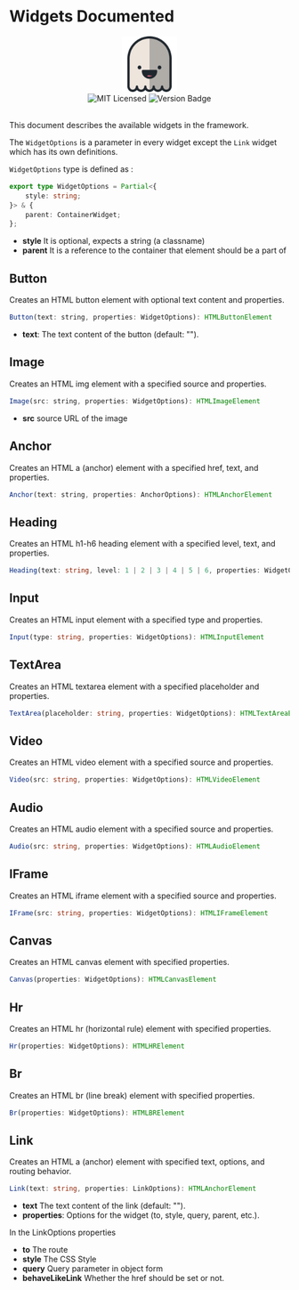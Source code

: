 # Widgets Documented

<div align="center"><img src="../rosana.png" width="100" /></div>

<div align="center">
    <img alt="MIT Licensed" src="https://img.shields.io/badge/license-MIT-blue.svg">
    <img alt="Version Badge" src="https://img.shields.io/badge/version-1.2.0-brightgreen.svg">
</div>

<br>


This document describes the available widgets in the framework.

The `WidgetOptions` is a parameter in every widget except the `Link` widget which has its own definitions.

`WidgetOptions` type is defined as :

```typescript
export type WidgetOptions = Partial<{
    style: string;
}> & {
    parent: ContainerWidget;
};
```

- **style** It is optional, expects a string (a classname)
- **parent** It is a reference to the container that element should be a part of


## Button

Creates an HTML button element with optional text content and properties.

```javascript
Button(text: string, properties: WidgetOptions): HTMLButtonElement
```

- **text**: The text content of the button (default: "").

## Image

Creates an HTML img element with a specified source and properties.

```javascript
Image(src: string, properties: WidgetOptions): HTMLImageElement
```
- **src** source URL of the image

## Anchor

Creates an HTML a (anchor) element with a specified href, text, and properties.

```javascript
Anchor(text: string, properties: AnchorOptions): HTMLAnchorElement
```

## Heading

Creates an HTML h1-h6 heading element with a specified level, text, and properties.

```typescript
Heading(text: string, level: 1 | 2 | 3 | 4 | 5 | 6, properties: WidgetOptions): HTMLHeadingElement
```

## Input

Creates an HTML input element with a specified type and properties.

```typescript
Input(type: string, properties: WidgetOptions): HTMLInputElement
```

## TextArea

Creates an HTML textarea element with a specified placeholder and properties.

```typescript
TextArea(placeholder: string, properties: WidgetOptions): HTMLTextAreaElement
```

## Video

Creates an HTML video element with a specified source and properties.

```typescript
Video(src: string, properties: WidgetOptions): HTMLVideoElement
```

## Audio

Creates an HTML audio element with a specified source and properties.

```typescript
Audio(src: string, properties: WidgetOptions): HTMLAudioElement
```

## IFrame

Creates an HTML iframe element with a specified source and properties.

```typescript
IFrame(src: string, properties: WidgetOptions): HTMLIFrameElement
```

## Canvas

Creates an HTML canvas element with specified properties.

```typescript
Canvas(properties: WidgetOptions): HTMLCanvasElement
```

## Hr

Creates an HTML hr (horizontal rule) element with specified properties.

```typescript
Hr(properties: WidgetOptions): HTMLHRElement
```

## Br

Creates an HTML br (line break) element with specified properties.

```typescript
Br(properties: WidgetOptions): HTMLBRElement
```

## Link

Creates an HTML a (anchor) element with specified text, options, and routing behavior.

```typescript
Link(text: string, properties: LinkOptions): HTMLAnchorElement
```

- **text** The text content of the link (default: "").
- **properties**: Options for the widget (to, style, query, parent, etc.).

In the LinkOptions properties

- **to** The route
- **style** The CSS Style
- **query** Query parameter in object form
- **behaveLikeLink** Whether the href should be set or not.